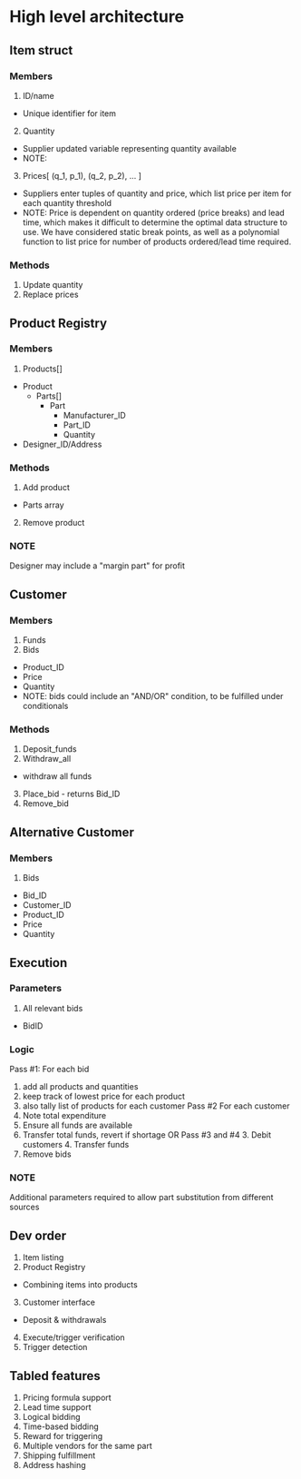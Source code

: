 # High level architecture

## Item struct
### Members
1. ID/name
  - Unique identifier for item
2. Quantity
  - Supplier updated variable representing quantity available
  - NOTE:
3. Prices[ (q_1, p_1), (q_2, p_2), ... ]
  - Suppliers enter tuples of quantity and price, which list price per item for
    each quantity threshold
  - NOTE: Price is dependent on quantity ordered (price breaks) and lead time,
    which makes it difficult to determine the optimal data structure to use. We
    have considered static break points, as well as a polynomial function to
    list price for number of products ordered/lead time required.
### Methods
1. Update quantity
2. Replace prices

## Product Registry
### Members
1. Products[]
  - Product
    - Parts[]
      - Part
        - Manufacturer_ID
        - Part_ID
        - Quantity
  - Designer_ID/Address
### Methods
1. Add product
  - Parts array
2. Remove product
### NOTE
Designer may include a "margin part" for profit

## Customer
### Members
1. Funds
2. Bids
  - Product_ID
  - Price
  - Quantity
  - NOTE: bids could include an "AND/OR" condition, to be fulfilled under
    conditionals
### Methods
1. Deposit_funds
2. Withdraw_all
  - withdraw all funds
3. Place_bid - returns Bid_ID
4. Remove_bid

## Alternative Customer
### Members
1. Bids
  - Bid_ID
  - Customer_ID
  - Product_ID
  - Price
  - Quantity

## Execution
### Parameters
1. All relevant bids
  - BidID

### Logic
Pass #1: For each bid
  1. add all products and quantities
  2. keep track of lowest price for each product
  3. also tally list of products for each customer
Pass #2 For each customer
  1. Note total expenditure
  2. Ensure all funds are available
  3. Transfer total funds, revert if shortage
  OR Pass #3 and #4
    3. Debit customers
    4. Transfer funds
5. Remove bids

### NOTE
Additional parameters required to allow part substitution from different
sources

## Dev order
1. Item listing
2. Product Registry
  - Combining items into products 
3. Customer interface
  - Deposit & withdrawals
4. Execute/trigger verification
5. Trigger detection

## Tabled features
1. Pricing formula support
2. Lead time support
3. Logical bidding
4. Time-based bidding
5. Reward for triggering
6. Multiple vendors for the same part
7. Shipping fulfillment
8. Address hashing
